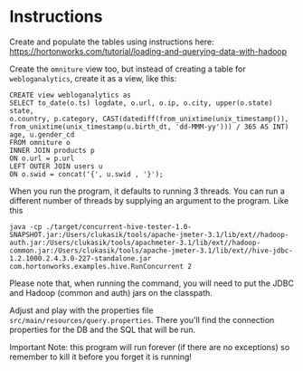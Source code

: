 Instructions
===========

Create and populate the tables using instructions here: https://hortonworks.com/tutorial/loading-and-querying-data-with-hadoop

Create the ```omniture``` view too, but instead of creating a table for ```webloganalytics```, create it as a view, like this:
```
CREATE view webloganalytics as
SELECT to_date(o.ts) logdate, o.url, o.ip, o.city, upper(o.state) state,
o.country, p.category, CAST(datediff(from_unixtime(unix_timestamp()), from_unixtime(unix_timestamp(u.birth_dt, 'dd-MMM-yy'))) / 365 AS INT) age, u.gender_cd
FROM omniture o
INNER JOIN products p
ON o.url = p.url
LEFT OUTER JOIN users u
ON o.swid = concat('{', u.swid , '}');
```

When you run the program, it defaults to running 3 threads. You can run a different number of threads by supplying an argument to the program. Like this
```
java -cp ./target/concurrent-hive-tester-1.0-SNAPSHOT.jar:/Users/clukasik/tools/apache-jmeter-3.1/lib/ext//hadoop-auth.jar:/Users/clukasik/tools/apachmeter-3.1/lib/ext//hadoop-common.jar:/Users/clukasik/tools/apache-jmeter-3.1/lib/ext//hive-jdbc-1.2.1000.2.4.3.0-227-standalone.jar com.hortonworks.examples.hive.RunConcurrent 2
```

Please note that, when running the command, you will need to put the JDBC and Hadoop (common and auth) jars on the classpath.

Adjust and play with the properties file ```src/main/resources/query.properties```. There you'll find the connection properties for the DB and the SQL that will be run.

Important Note: this program will run forever (if there are no exceptions) so remember to kill it before you forget it is running!
